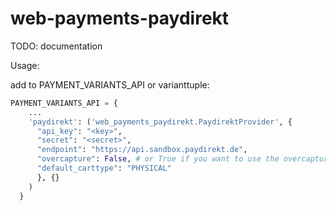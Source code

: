 web-payments-paydirekt
======================

TODO: documentation

Usage:

add to PAYMENT_VARIANTS_API or varianttuple:

``` python
PAYMENT_VARIANTS_API = {
    ...
    'paydirekt': ('web_payments_paydirekt.PaydirektProvider', {
      "api_key": "<key>",
      "secret": "<secret>",
      "endpoint": "https://api.sandbox.paydirekt.de",
      "overcapture": False, # or True if you want to use the overcapture feature
      "default_carttype": "PHYSICAL"
      }, {}
    )
  }
```
